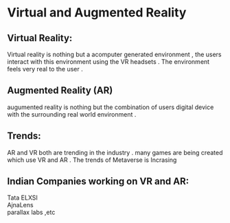 # Virtual and Augmented Reality

## Virtual Reality:
Virtual reality is nothing but a acomputer generated environment , the users interact with this environment using the VR headsets . The environment feels very real to the user .

## Augmented Reality (AR)

augumented reality is nothing but the combination of users digital device with the surrounding real world environment .

## Trends:
AR and VR both are trending in the industry . many games are being created which use VR and AR . The trends of Metaverse is Incrasing 

## Indian Companies working on VR and AR:
Tata ELXSI \
AjnaLens \
parallax labs ,etc